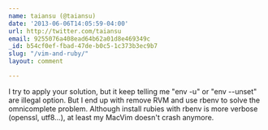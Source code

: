```yaml
---
name: taiansu (@taiansu)
date: '2013-06-06T14:05:59-04:00'
url: http://twitter.com/taiansu
email: 9255076a408ead64b62a01d8e469349c
_id: b54cf0ef-fbad-47de-b0c5-1c373b3ec9b7
slug: "/vim-and-ruby/"
layout: comment

---
```


I try to apply your solution, but it keep telling me "env -u" or "env --unset" are illegal option. But I end up with remove RVM and use rbenv to solve the omnicomplete problem. Although install rubies with rbenv is more verbose (openssl, utf8...), at least my MacVim doesn't crash anymore.
